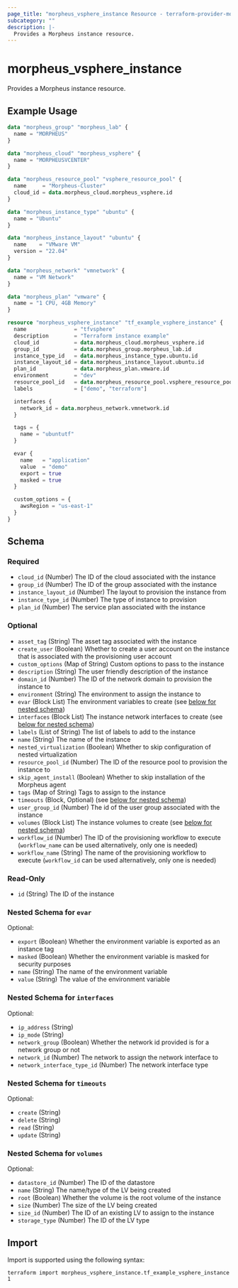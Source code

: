 ```yaml
---
page_title: "morpheus_vsphere_instance Resource - terraform-provider-morpheus"
subcategory: ""
description: |-
  Provides a Morpheus instance resource.
---
```


# morpheus_vsphere_instance

Provides a Morpheus instance resource.

## Example Usage

```terraform
data "morpheus_group" "morpheus_lab" {
  name = "MORPHEUS"
}

data "morpheus_cloud" "morpheus_vsphere" {
  name = "MORPHEUSVCENTER"
}

data "morpheus_resource_pool" "vsphere_resource_pool" {
  name     = "Morpheus-Cluster"
  cloud_id = data.morpheus_cloud.morpheus_vsphere.id
}

data "morpheus_instance_type" "ubuntu" {
  name = "Ubuntu"
}

data "morpheus_instance_layout" "ubuntu" {
  name    = "VMware VM"
  version = "22.04"
}

data "morpheus_network" "vmnetwork" {
  name = "VM Network"
}

data "morpheus_plan" "vmware" {
  name = "1 CPU, 4GB Memory"
}

resource "morpheus_vsphere_instance" "tf_example_vsphere_instance" {
  name               = "tfvsphere"
  description        = "Terraform instance example"
  cloud_id           = data.morpheus_cloud.morpheus_vsphere.id
  group_id           = data.morpheus_group.morpheus_lab.id
  instance_type_id   = data.morpheus_instance_type.ubuntu.id
  instance_layout_id = data.morpheus_instance_layout.ubuntu.id
  plan_id            = data.morpheus_plan.vmware.id
  environment        = "dev"
  resource_pool_id   = data.morpheus_resource_pool.vsphere_resource_pool.id
  labels             = ["demo", "terraform"]

  interfaces {
    network_id = data.morpheus_network.vmnetwork.id
  }

  tags = {
    name = "ubuntutf"
  }

  evar {
    name   = "application"
    value  = "demo"
    export = true
    masked = true
  }

  custom_options = {
    awsRegion = "us-east-1"
  }
}
```

<!-- schema generated by tfplugindocs -->
## Schema

### Required

- `cloud_id` (Number) The ID of the cloud associated with the instance
- `group_id` (Number) The ID of the group associated with the instance
- `instance_layout_id` (Number) The layout to provision the instance from
- `instance_type_id` (Number) The type of instance to provision
- `plan_id` (Number) The service plan associated with the instance

### Optional

- `asset_tag` (String) The asset tag associated with the instance
- `create_user` (Boolean) Whether to create a user account on the instance that is associated with the provisioning user account
- `custom_options` (Map of String) Custom options to pass to the instance
- `description` (String) The user friendly description of the instance
- `domain_id` (Number) The ID of the network domain to provision the instance to
- `environment` (String) The environment to assign the instance to
- `evar` (Block List) The environment variables to create (see [below for nested schema](#nestedblock--evar))
- `interfaces` (Block List) The instance network interfaces to create (see [below for nested schema](#nestedblock--interfaces))
- `labels` (List of String) The list of labels to add to the instance
- `name` (String) The name of the instance
- `nested_virtualization` (Boolean) Whether to skip configuration of nested virtualization
- `resource_pool_id` (Number) The ID of the resource pool to provision the instance to
- `skip_agent_install` (Boolean) Whether to skip installation of the Morpheus agent
- `tags` (Map of String) Tags to assign to the instance
- `timeouts` (Block, Optional) (see [below for nested schema](#nestedblock--timeouts))
- `user_group_id` (Number) The id of the user group associated with the instance
- `volumes` (Block List) The instance volumes to create (see [below for nested schema](#nestedblock--volumes))
- `workflow_id` (Number) The ID of the provisioning workflow to execute (`workflow_name` can be used alternatively, only one is needed)
- `workflow_name` (String) The name of the provisioning workflow to execute (`workflow_id` can be used alternatively, only one is needed)

### Read-Only

- `id` (String) The ID of the instance

<a id="nestedblock--evar"></a>
### Nested Schema for `evar`

Optional:

- `export` (Boolean) Whether the environment variable is exported as an instance tag
- `masked` (Boolean) Whether the environment variable is masked for security purposes
- `name` (String) The name of the environment variable
- `value` (String) The value of the environment variable


<a id="nestedblock--interfaces"></a>
### Nested Schema for `interfaces`

Optional:

- `ip_address` (String)
- `ip_mode` (String)
- `network_group` (Boolean) Whether the network id provided is for a network group or not
- `network_id` (Number) The network to assign the network interface to
- `network_interface_type_id` (Number) The network interface type


<a id="nestedblock--timeouts"></a>
### Nested Schema for `timeouts`

Optional:

- `create` (String)
- `delete` (String)
- `read` (String)
- `update` (String)


<a id="nestedblock--volumes"></a>
### Nested Schema for `volumes`

Optional:

- `datastore_id` (Number) The ID of the datastore
- `name` (String) The name/type of the LV being created
- `root` (Boolean) Whether the volume is the root volume of the instance
- `size` (Number) The size of the LV being created
- `size_id` (Number) The ID of an existing LV to assign to the instance
- `storage_type` (Number) The ID of the LV type

## Import

Import is supported using the following syntax:

```shell
terraform import morpheus_vsphere_instance.tf_example_vsphere_instance 1
```
